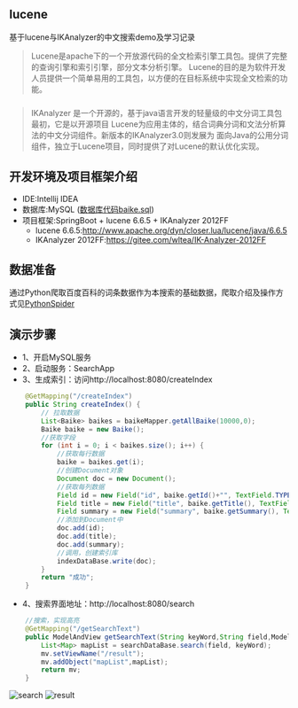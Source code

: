 ## lucene
基于lucene与IKAnalyzer的中文搜索demo及学习记录<br>

> Lucene是apache下的一个开放源代码的全文检索引擎工具包。提供了完整的查询引擎和索引引擎，部分文本分析引擎。
Lucene的目的是为软件开发人员提供一个简单易用的工具包，以方便的在目标系统中实现全文检索的功能。
###
> IKAnalyzer 是一个开源的，基于java语言开发的轻量级的中文分词工具包最初，它是以开源项目 Lucene为应用主体的，结合词典分词和文法分析算法的中文分词组件。新版本的IKAnalyzer3.0则发展为 面向Java的公用分词组件，独立于Lucene项目，同时提供了对Lucene的默认优化实现。

## 开发环境及项目框架介绍
+ IDE:Intellij IDEA
+ 数据库:MySQL ([数据库代码baike.sql]())
+ 项目框架:SpringBoot + lucene 6.6.5 + IKAnalyzer 2012FF
    + lucene 6.6.5:<http://www.apache.org/dyn/closer.lua/lucene/java/6.6.5>
    + IKAnalyzer 2012FF:<https://gitee.com/wltea/IK-Analyzer-2012FF>
## 数据准备
通过Python爬取百度百科的词条数据作为本搜索的基础数据，爬取介绍及操作方式见[PythonSpider](https://github.com/suxiongwei/PythonSpider) 
## 演示步骤
- 1、开启MySQL服务
- 2、启动服务：SearchApp
- 3、生成索引：访问http://localhost:8080/createIndex
```java
    @GetMapping("/createIndex")
    public String createIndex() {
        // 拉取数据
        List<Baike> baikes = baikeMapper.getAllBaike(10000,0);
        Baike baike = new Baike();
        //获取字段
        for (int i = 0; i < baikes.size(); i++) {
            //获取每行数据
            baike = baikes.get(i);
            //创建Document对象
            Document doc = new Document();
            //获取每列数据
            Field id = new Field("id", baike.getId()+"", TextField.TYPE_STORED);
            Field title = new Field("title", baike.getTitle(), TextField.TYPE_STORED);
            Field summary = new Field("summary", baike.getSummary(), TextField.TYPE_STORED);
            //添加到Document中
            doc.add(id);
            doc.add(title);
            doc.add(summary);
            //调用，创建索引库
            indexDataBase.write(doc);
        }
        return "成功";
    }
```

- 4、搜索界面地址：http://localhost:8080/search
```java
    //搜索，实现高亮
    @GetMapping("/getSearchText")
    public ModelAndView getSearchText(String keyWord,String field,ModelAndView mv) throws Exception {
        List<Map> mapList = searchDataBase.search(field, keyWord);
        mv.setViewName("/result");
        mv.addObject("mapList",mapList);
        return mv;
    }
```
![search](https://github.com/suxiongwei/lucene/blob/master/src/main/resources/static/img/search.jpg)
![result](https://github.com/suxiongwei/lucene/blob/master/src/main/resources/static/img/result.jpg)


